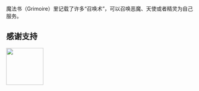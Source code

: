 魔法书（Grimoire）里记载了许多“召唤术”，可以召唤恶魔、天使或者精灵为自己服务。





## 感谢支持
<img src="https://leunggeorge.github.io/src_img/donate-shou-kuan.png" width="100" height="100">